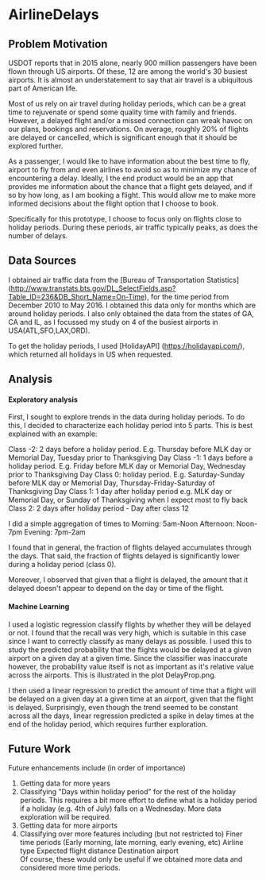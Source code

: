# AirlineDelays

## Problem Motivation

USDOT reports that in 2015 alone, nearly 900 million passengers have been flown through US airports. Of these, 12 are among the world's 30 busiest airports. It is almost an understatement to say that air travel is a ubiquitous part of American life. 

Most of us rely on air travel during holiday periods, which can be a great time to rejuvenate or spend some quality time with family and friends. However, a delayed flight and/or a missed connection can wreak havoc on our plans, bookings and reservations. On average, roughly 20% of flights are delayed or cancelled, which is significant enough that it should be explored further. 

As a passenger, I would like to have information about the best time to fly, airport to fly from and even airlines to avoid so as to minimize my chance of encountering a delay. Ideally, I the end product would be an app that provides me information about the chance that a flight gets delayed, and if so by how long, as I am booking a flight. This would allow me to make more informed decisions about the flight option that I choose to book. 

Specifically for this prototype, I choose to focus only on flights close to holiday periods. During these periods, air traffic typically peaks, as does the number of delays.
 
## Data Sources

I obtained air traffic data from the [Bureau of Transportation Statistics] (http://www.transtats.bts.gov/DL_SelectFields.asp?Table_ID=236&DB_Short_Name=On-Time), for the time period from December 2010 to May 2016. I obtained this data only for months which are around holiday periods. I also only obtained the data from the states of GA, CA and IL, as I focussed my study on 4 of the busiest airports in USA(ATL,SFO,LAX,ORD).

To get the holiday periods, I used [HolidayAPI] (https://holidayapi.com/), which returned all holidays in US when requested.

## Analysis

#### Exploratory analysis

First, I sought to explore trends in the data during holiday periods. To do this, I decided to characterize each holiday period into 5 parts. This is best explained with an example:

Class -2: 2 days before a holiday period. E.g. Thursday before MLK day or Memorial Day, Tuesday prior to Thanksgiving Day
Class -1: 1 days before a holiday period. E.g. Friday before MLK day or Memorial Day, Wednesday prior to Thanksgiving Day
Class 0: holiday period. E.g. Saturday-Sunday before MLK day or Memorial Day, Thursday-Friday-Saturday of Thanksgiving Day
Class 1: 1 day after holiday period e.g. MLK day or Memorial Day, or Sunday of Thanksgiving when I expect most to fly back
Class 2: 2 days after holiday period - Day after class 12

I did a simple aggregation of times to 
Morning: 5am-Noon
Afternoon: Noon-7pm
Evening: 7pm-2am

I found that in general, the fraction of flights delayed accumulates through the days. That said, the fraction of flights delayed is significantly lower during a holiday period (class 0). 

Moreover, I observed that given that a flight is delayed, the amount that it delayed doesn't appear to depend on the day or time of the flight.

#### Machine Learning

I used a logistic regression classify flights by whether they will be delayed or not. I found that the recall was very high, which is suitable in this case since I want to correctly classify as many delays as possible. I used this to study the predicted probability that the flights would be delayed at a given airport on a given day at a given time. Since the classifier was inaccurate however, the probability value itself is not as important as it's relative value across the airports. This is illustrated in the plot DelayProp.png.

I then used a linear regression to predict the amount of time that a flight will be delayed on a given day at a given time at an airport, given that the flight is delayed. Surprisingly, even though the trend seemed to be constant across all the days, linear regression predicted a spike in delay times at the end of the holiday period, which requires further exploration.

## Future Work

Future enhancements include (in order of importance)

1. Getting data for more years
2. Classifying "Days within holiday period" for the rest of the holiday periods. This requires a bit more effort to define what is a holiday period if a holiday (e.g. 4th of July) falls on a Wednesday. More data exploration will be required.
3. Getting data for more airports
4. Classifying over more features including (but not restricted to)
  Finer time periods (Early morning, late morning, early evening, etc)
  Airline type
  Expected flight distance
  Destination airport  
  Of course, these would only be useful if we obtained more data and considered more time periods.